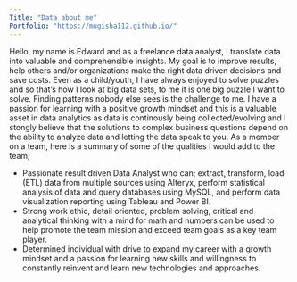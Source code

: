 ```yaml
---
Title: "Data about me"
Portfolio: "https://mugisha112.github.io/"
---
```


Hello, my name is Edward and as a freelance data analyst, I translate data into valuable and comprehensible insights. My goal is to improve results, help others and/or organizations make the right data driven decisions and save costs. Even as a child/youth, I have always enjoyed to solve puzzles and so that’s how I look at big data sets, to me it is one big puzzle I want to solve. Finding patterns nobody else sees is the challenge to me. I have a passion for learning with a positive growth mindset and this is a valuable asset in data analytics as data is continously being collected/evolving and I stongly believe that the solutions to complex business questions depend on the ability to analyze data and letting the data speak to you. As a member on a team, here is a summary of some of the qualities I would add to the team;
- Passionate result driven Data Analyst who can; extract, transform, load (ETL) data from multiple sources using Alteryx, perform statistical analysis of data and query databases using MySQL, and perform data visualization reporting using Tableau and Power BI. 
- Strong work ethic, detail oriented, problem solving, critical and analytical thinking with a mind for math and numbers can be used to help promote the team mission and exceed team goals as a key team player.
- Determined individual with drive to expand my career with a growth mindset and a passion for learning new skills and willingness to constantly reinvent and learn new technologies and approaches. 
